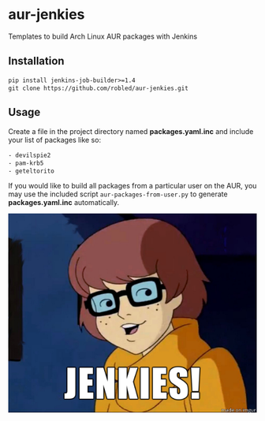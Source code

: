 # aur-jenkies
Templates to build Arch Linux AUR packages with Jenkins

## Installation
```
pip install jenkins-job-builder>=1.4
git clone https://github.com/robled/aur-jenkies.git
```

## Usage

Create a file in the project directory named **packages.yaml.inc** and include your list of packages like so:

```
- devilspie2
- pam-krb5
- geteltorito
```

If you would like to build all packages from a particular user on the AUR, you may use the included script `aur-packages-from-user.py` to generate **packages.yaml.inc** automatically.

![jenkies.png](jenkies.png "JENKIES!")
